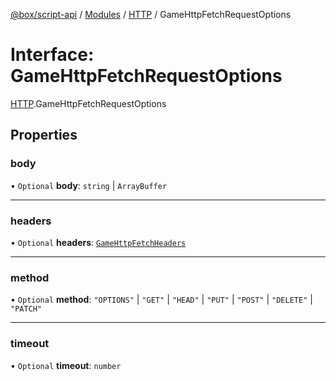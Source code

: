 [@box/script-api](../README.md) / [Modules](../modules.md) / [HTTP](../modules/HTTP.md) / GameHttpFetchRequestOptions

# Interface: GameHttpFetchRequestOptions

[HTTP](../modules/HTTP.md).GameHttpFetchRequestOptions

## Properties

### body

• `Optional` **body**: `string` \| `ArrayBuffer`

___

### headers

• `Optional` **headers**: [`GameHttpFetchHeaders`](../modules/HTTP.md#gamehttpfetchheaders)

___

### method

• `Optional` **method**: ``"OPTIONS"`` \| ``"GET"`` \| ``"HEAD"`` \| ``"PUT"`` \| ``"POST"`` \| ``"DELETE"`` \| ``"PATCH"``

___

### timeout

• `Optional` **timeout**: `number`
